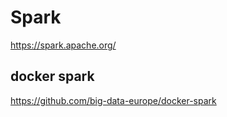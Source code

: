 # Spark

https://spark.apache.org/    


##  docker spark
https://github.com/big-data-europe/docker-spark
